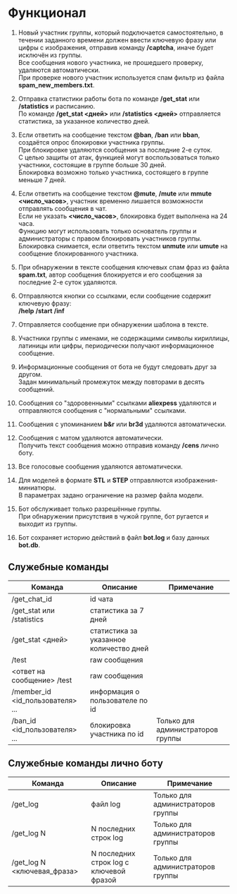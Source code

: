 # Функционал

1. Новый участник группы, который подключается самостоятельно, в течении заданного времени должен ввести ключевую фразу или цифры с изображения, отправив команду **/captcha**, иначе будет исключён из группы.  
Все сообщения нового участника, не прошедшего проверку, удаляются автоматически.  
При проверке нового участник используется спам фильтр из файла **spam_new_members.txt**.
 
2. Отправка статистики работы бота по команде **/get_stat** или **/statistics** и расписанию.  
По команде **/get_stat <дней>** или **/statistics <дней>** отправляется статистика, за указанное количество дней.

3. Если ответить на сообщение текстом **@ban**, **/ban** или **bban**, создаётся опрос блокировки участника группы.  
При блокировке удаляются сообщения за последние 2-е суток.  
С целью защиты от атак, функцией могут воспользоваться только участники, состоящие в группе больше 30 дней.  
Блокировка возможно только участника, состоящего в группе меньше 7 дней.

4. Если ответить на сообщение текстом **@mute**, **/mute** или **mmute <число_часов>**, участник временно лишается возможности отправлять сообщения в чат.  
Если не указать **<число_часов>**, блокировка будет выполнена на 24 часа.  
Функцию могут использовать только основатель группы и администраторы с правом блокировать участников группы.  
Блокировка снимается, если ответить текстом **unmute** или **umute** на сообщение блокированного участника. 

5. При обнаружении в тексте сообщения ключевых спам фраз из файла **spam.txt**, автор сообщения блокируется и его сообщения за последние 2-е суток удаляются.

6. Отправляются кнопки со ссылками, если сообщение содержит ключевую фразу:  
**/help** **/start** **/inf**

7. Отправляется сообщение при обнаружении шаблона в тексте. 

8. Участники группы с именами, не содержащими символы кириллицы, латиницы или цифры, периодически получают информационное сообщение.

9. Информационные сообщения от бота не будут следовать друг за другом.  
Задан минимальный промежуток между повторами в десять сообщений.

10. Сообщения со "здоровенными" ссылками **aliexpess** удаляются и отправляются сообщения с "нормальными" ссылками.

11. Сообщения с упоминанием **b&r** или **br3d** удаляются автоматически.

12. Сообщения с матом удаляются автоматически.  
Получить текст сообщения можно отправив команду **/cens** лично боту.

13. Все голосовые сообщения удаляются автоматически.

14. Для моделей в формате **STL** и **STEP** отправляются изображения-миниатюры.  
В параметрах задано ограничение на размер файла модели.

15. Бот обслуживает только разрешённые группы.  
При обнаружении присутствия в чужой группе, бот ругается и выходит из группы.

16. Бот сохраняет историю действий в файл **bot.log** и базу данных **bot.db**.

## Служебные команды
| Команда | Описание | Примечание |
| --- | --- | --- |
| /get_chat_id | id чата | |
| /get_stat или /statistics | статистика за 7 дней | |
| /get_stat <дней> | статистика за указанное количество дней | |
| /test | raw сообщения | |
| <ответ на сообщение> /test | raw сообщения | |
| /member_id <id_пользователя> ... | информация о пользователе по id | |
| /ban_id <id_пользователя> ... | блокировка участника по id | Только для администраторов группы |

## Служебные команды лично боту
| Команда | Описание | Примечание |
| --- | --- | --- |
| /get_log | файл log | Только для администраторов группы |
| /get_log N | N последних строк log | Только для администраторов группы |
| /get_log N <ключевая_фраза> | N последних строк log с ключевой фразой | Только для администраторов группы |